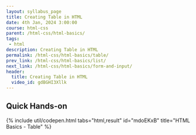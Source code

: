 ```yaml
---
layout: syllabus_page
title: Creating Table in HTML
date: 4th Jan, 2024 3:00:00
course: html-css
parent: /html-css/html-basics/
tags:
 - html
description: Creating Table in HTML
permalink: /html-css/html-basics/table/
prev_link: /html-css/html-basics/list/
next_link: /html-css/html-basics/form-and-input/
header:
  title: Creating Table in HTML
  video_id: gdBGHI3Xllk
---
```


## Quick Hands-on

{% include util/codepen.html tabs="html,result" id="mdoEKxB" title="HTML Basics - Table"  %}

